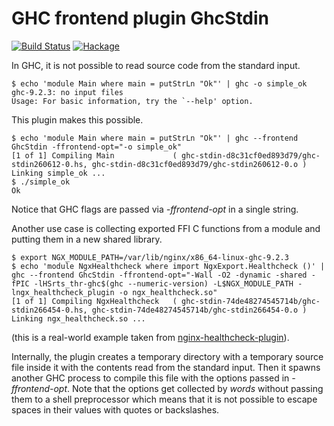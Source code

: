GHC frontend plugin GhcStdin
============================

[![Build Status](https://github.com/lyokha/ghc-stdin/workflows/CI/badge.svg)](https://github.com/lyokha/ghc-stdin/actions?query=workflow%3ACI)
[![Hackage](https://img.shields.io/hackage/v/ghc-stdin.svg?label=hackage%20%7C%20ghc-stdin&logo=haskell&logoColor=%239580D1)](https://hackage.haskell.org/package/ghc-stdin)

In GHC, it is not possible to read source code from the standard input.

```ShellSession
$ echo 'module Main where main = putStrLn "Ok"' | ghc -o simple_ok
ghc-9.2.3: no input files
Usage: For basic information, try the `--help' option.
```

This plugin makes this possible.

```ShellSession
$ echo 'module Main where main = putStrLn "Ok"' | ghc --frontend GhcStdin -ffrontend-opt="-o simple_ok"
[1 of 1] Compiling Main             ( ghc-stdin-d8c31cf0ed893d79/ghc-stdin260612-0.hs, ghc-stdin-d8c31cf0ed893d79/ghc-stdin260612-0.o )
Linking simple_ok ...
$ ./simple_ok
Ok
```

Notice that GHC flags are passed via *-ffrontend-opt* in a single string.

Another use case is collecting exported FFI C functions from a module and
putting them in a new shared library.

```ShellSession
$ export NGX_MODULE_PATH=/var/lib/nginx/x86_64-linux-ghc-9.2.3
$ echo 'module NgxHealthcheck where import NgxExport.Healthcheck ()' | ghc --frontend GhcStdin -ffrontend-opt="-Wall -O2 -dynamic -shared -fPIC -lHSrts_thr-ghc$(ghc --numeric-version) -L$NGX_MODULE_PATH -lngx_healthcheck_plugin -o ngx_healthcheck.so" 
[1 of 1] Compiling NgxHealthcheck   ( ghc-stdin-74de48274545714b/ghc-stdin266454-0.hs, ghc-stdin-74de48274545714b/ghc-stdin266454-0.o )
Linking ngx_healthcheck.so ...
```

(this is a real-world example taken from
[nginx-healthcheck-plugin](https://github.com/lyokha/nginx-healthcheck-plugin)).

Internally, the plugin creates a temporary directory with a temporary source
file inside it with the contents read from the standard input. Then it spawns
another GHC process to compile this file with the options passed in
*-ffrontend-opt*. Note that the options get collected by *words* without
passing them to a shell preprocessor which means that it is not possible to
escape spaces in their values with quotes or backslashes.

